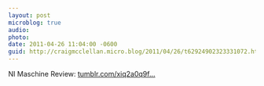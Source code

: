 ```yaml
---
layout: post
microblog: true
audio: 
photo: 
date: 2011-04-26 11:04:00 -0600
guid: http://craigmcclellan.micro.blog/2011/04/26/t62924902323331072.html
---
```

NI Maschine Review: [tumblr.com/xiq2a0q9f...](http://tumblr.com/xiq2a0q9f3)

